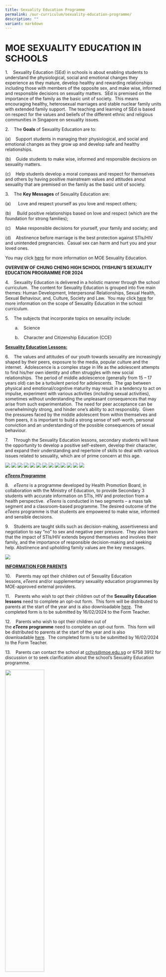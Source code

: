 ```yaml
---
title: Sexuality Education Programme
permalink: /our-curriculum/sexuality-education-programme/
description: ""
variant: markdown
---
```

# **MOE SEXUALITY EDUCATION IN SCHOOLS**

1.&nbsp;&nbsp; &nbsp;Sexuality Education (SEd) in schools is about enabling students to understand the physiological, social and emotional changes they experience as they mature, develop healthy and rewarding relationships including those with members of the opposite sex, and make wise, informed and responsible decisions on sexuality matters.&nbsp; SEd is premised on the importance of the family as the basic unit of society.&nbsp; This means encouraging healthy, heterosexual marriages and stable nuclear family units with extended family support.&nbsp; The teaching and learning of SEd is based on respect for the values and beliefs of the different ethnic and religious communities in Singapore on sexuality issues.  

2.&nbsp;&nbsp; &nbsp;The **Goals** of Sexuality Education are to:

(a)&nbsp;&nbsp; &nbsp;Support students in managing their physiological, and social and emotional changes as they grow up and develop safe and healthy relationships.

(b)&nbsp;&nbsp; &nbsp;Guide students to make wise, informed and responsible decisions on sexuality matters.

(c)&nbsp;&nbsp; &nbsp;Help students develop a moral compass and respect for themselves and others by having positive mainstream values and attitudes anout sexuality that are premised on the family as the basic unit of society.

3.&nbsp;&nbsp; &nbsp;The **Key Messages** of Sexuality Education are:

(a)&nbsp; &nbsp; &nbsp;&nbsp;Love and respect yourself as you love and respect others;

(b)&nbsp; &nbsp; &nbsp;Build positive relationships based on love and respect (which are the foundation for strong families);

(c)&nbsp;&nbsp; &nbsp;Make responsible decisions for yourself, your family and society; and

(d)&nbsp;&nbsp; &nbsp;Abstinence before marriage is the best protection against STIs/HIV and unintended pregnancies.&nbsp; Casual sex can harm and hurt you and your loved ones.

You may click&nbsp;[here](https://go.gov.sg/moe-sexuality-education)&nbsp;for more information on MOE Sexuality Education.

**OVERVIEW OF CHUNG CHENG HIGH SCHOOL (YISHUN)’S SEXUALITY EDUCATION PROGRAMME FOR 2024**

4.&nbsp;&nbsp; &nbsp;Sexuality Education is delivered in a holistic manner through the school curriculum.&nbsp; The content for Sexuality Education is grouped into five main themes: Human Development, Interpersonal Relationships, Sexual Health, Sexual Behaviour, and, Culture, Society and Law.&nbsp; You may click&nbsp;[here](https://go.gov.sg/moe-sexuality-education-scope)&nbsp;for more information on the scope of Sexuality Education in the school curriculum.

5.&nbsp;&nbsp; &nbsp;The subjects that incorporate topics on sexuality include:

&nbsp;&nbsp; &nbsp;&nbsp;&nbsp; &nbsp;a.&nbsp;&nbsp; &nbsp;Science

&nbsp;&nbsp; &nbsp;&nbsp;&nbsp; &nbsp;b.&nbsp;&nbsp; &nbsp;Character and Citizenship Education (CCE)

**<u>Sexuality Education Lessons:</u>**

6.&nbsp;&nbsp; &nbsp;The values and attitudes of our youth towards sexuality are increasingly shaped by their peers, exposure to the media, popular culture and the internet.&nbsp; Adolescence is a complex stage in life as the adolescent attempts to find his/her own identity and often struggles with new social relationships.&nbsp; The period of middle adolescence (generally from 15 – 17 years old) can be a turbulent period for adolescents.&nbsp; The gap between physical and emotional/cognitive maturity may result in a tendency to act on impulse, experiment with various activities (including sexual activities), sometimes without understanding the unpleasant consequences that may arise from such experimentation.&nbsp; The need for peer acceptance can be overwhelmingly strong, and hinder one’s ability to act responsibly.&nbsp; Given the pressures faced by the middle adolescent from within themselves and from peers, it is important to build a strong sense of self-worth, personal conviction and an understanding of the possible consequences of sexual behaviour.  

7.&nbsp;&nbsp; &nbsp;Through the Sexuality Education lessons, secondary students will have the opportunity to develop a positive self-esteem, develop their character, and expand their understanding and repertoire of skills to deal with various issues related to sexuality, which are of prime concern at this age.

![](/images/Our%20Curriculum/Sexuality%20Education%20Programme/2024_Info_on_SEd_for_schs_website__Chung_Cheng_High_School_Yishun__Page_01.jpg)
![](/images/Our%20Curriculum/Sexuality%20Education%20Programme/2024_Info_on_SEd_for_schs_website__Chung_Cheng_High_School_Yishun__Page_02.jpg)
![](/images/Our%20Curriculum/Sexuality%20Education%20Programme/2024_Info_on_SEd_for_schs_website__Chung_Cheng_High_School_Yishun__Page_03.jpg)
![](/images/Our%20Curriculum/Sexuality%20Education%20Programme/2024_Info_on_SEd_for_schs_website__Chung_Cheng_High_School_Yishun__Page_04.jpg)
![](/images/Our%20Curriculum/Sexuality%20Education%20Programme/2024_Info_on_SEd_for_schs_website__Chung_Cheng_High_School_Yishun__Page_05.jpg)
![](/images/Our%20Curriculum/Sexuality%20Education%20Programme/2024_Info_on_SEd_for_schs_website__Chung_Cheng_High_School_Yishun__Page_06.jpg)
![](/images/Our%20Curriculum/Sexuality%20Education%20Programme/2024_Info_on_SEd_for_schs_website__Chung_Cheng_High_School_Yishun__Page_07.jpg)
![](/images/Our%20Curriculum/Sexuality%20Education%20Programme/2024_Info_on_SEd_for_schs_website__Chung_Cheng_High_School_Yishun__Page_08.jpg)
![](/images/Our%20Curriculum/Sexuality%20Education%20Programme/2024_Info_on_SEd_for_schs_website__Chung_Cheng_High_School_Yishun__Page_09.jpg)
![](/images/Our%20Curriculum/Sexuality%20Education%20Programme/2024_Info_on_SEd_for_schs_website__Chung_Cheng_High_School_Yishun__Page_10.jpg)
![](/images/Our%20Curriculum/Sexuality%20Education%20Programme/2024_Info_on_SEd_for_schs_website__Chung_Cheng_High_School_Yishun__Page_11.jpg)
![](/images/Our%20Curriculum/Sexuality%20Education%20Programme/2024_Info_on_SEd_for_schs_website__Chung_Cheng_High_School_Yishun__Page_12.jpg)
![](/images/Our%20Curriculum/Sexuality%20Education%20Programme/2024_Info_on_SEd_for_schs_website__Chung_Cheng_High_School_Yishun__Page_13.jpg)

**<u><i>eTeens</i> Programme</u>**
	
8.&nbsp;&nbsp; &nbsp;_eTeens_&nbsp;is a programme developed by Health Promotion Board, in collaboration with the Ministry of Education, to provide Secondary 3 students with accurate information on STIs, HIV and protection from a health perspective.&nbsp;&nbsp;_eTeens_&nbsp;is conducted in two segments – a mass talk segment and a classroom-based programme.  The desired outcome of the *eTeens* programme is that students are empowered to make wise, informed and sensible decisions.

9.&nbsp;&nbsp; &nbsp;Students are taught skills such as decision-making, assertiveness and negotiation to say “no” to sex and negative peer pressure.&nbsp; They also learn that the impact of STIs/HIV extends beyond themselves and involves their family, and the importance of responsible decision-making and seeking help.  Abstinence and upholding family values are the key messages.

![](/images/Our%20Curriculum/Sexuality%20Education%20Programme/2024_Info_on_SEd_for_schs_website__Chung_Cheng_High_School_Yishun__Page_14.jpg)

**<u>INFORMATION FOR PARENTS</u>**

10.&nbsp;&nbsp; &nbsp;Parents may opt their children out of Sexuality Education lessons,&nbsp;_eTeens_&nbsp;and/or supplementary sexuality education programmes by MOE-approved external providers.  

11.&nbsp;&nbsp; &nbsp;Parents who wish to opt their children out of the&nbsp;**Sexuality Education lessons**&nbsp;need to complete an opt-out form.&nbsp; This form will be distributed to parents at the start of the year and is also downloadable&nbsp;[here](/files/Our%20Curriculum/Sexuality%20Education%20Programme/Annex%20A.pdf).&nbsp;&nbsp;The completed form is to be submitted by 16/02/2024 to the Form Teacher.

12.&nbsp;&nbsp; &nbsp;Parents who wish to opt their children out of the&nbsp;**_eTeens_&nbsp;programme**&nbsp;need to complete an opt-out form.&nbsp; This form will be distributed to parents at the start of the year and is also downloadable&nbsp;[here](/files/Our%20Curriculum/Sexuality%20Education%20Programme/Annex%20B.pdf).&nbsp;&nbsp;The completed form is to be submitted by 16/02/2024 to the Form Teacher.

13.&nbsp;&nbsp; &nbsp;Parents can contact the school at&nbsp;[cchys@moe.edu.sg](mailto:cchys@moe.edu.sg)&nbsp;or 6758 3912 for discussion or to seek clarification about the school’s Sexuality Education programme.



<img src="/images/pavilion.png" style="width:50%">